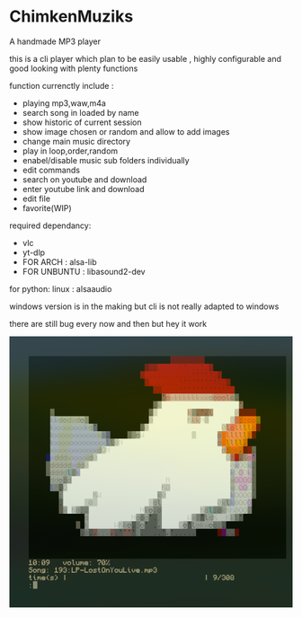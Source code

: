 # ChimkenMuziks
A handmade MP3 player

this is a cli player which plan to be easily usable , highly configurable
and good looking with plenty functions

function currenctly include :
- playing mp3,waw,m4a
- search song in loaded by name
- show historic of current session
- show image chosen or random and allow to add images
- change main music directory
- play in loop,order,random
- enabel/disable music sub folders individually
- edit commands
- search on youtube and download
- enter youtube link and download
- edit file
- favorite(WIP)

required dependancy:
- vlc
- yt-dlp
- FOR ARCH    : alsa-lib
- FOR UNBUNTU : libasound2-dev

for python:
linux : alsaaudio

windows version is in the making but cli is not really adapted to windows
	
there are still bug every now and then but hey it work 

![exemple display during a song](/exemple.png)
